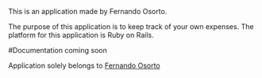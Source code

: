 This is an application made by Fernando Osorto. 

The purpose of this application is to keep track of your own expenses. 
The platform for this application is Ruby on Rails. 


#Documentation coming soon

Application solely belongs to <a href="https://www.linkedin.com/in/fernando-osorto-088993122">Fernando Osorto</a> 